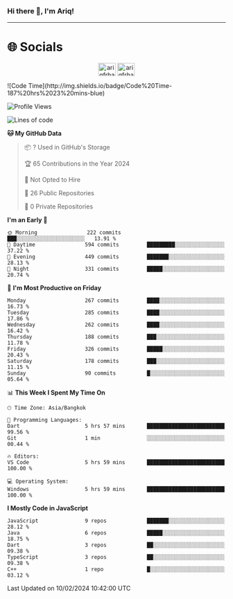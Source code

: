### Hi there 👋, I'm Ariq!
<hr>
<h1 align="">🌐 Socials</h1>
<p align="center">
<a href="https://www.linkedin.com/in/ariqfarhan/" target="blank"><img align="center" src="https://raw.githubusercontent.com/rahuldkjain/github-profile-readme-generator/master/src/images/icons/Social/linked-in-alt.svg" alt="ariqfrhan" height="30" width="40" /></a>
<a href="https://instagram.com/ariqfrhan" target="blank"><img align="center" src="https://raw.githubusercontent.com/rahuldkjain/github-profile-readme-generator/master/src/images/icons/Social/instagram.svg" alt="ariqfrhan" height="30" width="40" /></a>
</p>
<!--START_SECTION:waka-->
![Code Time](http://img.shields.io/badge/Code%20Time-187%20hrs%2023%20mins-blue)

![Profile Views](http://img.shields.io/badge/Profile%20Views-104-blue)

![Lines of code](https://img.shields.io/badge/From%20Hello%20World%20I%27ve%20Written-8.5%20million%20lines%20of%20code-blue)

**🐱 My GitHub Data** 

> 📦 ? Used in GitHub's Storage 
 > 
> 🏆 65 Contributions in the Year 2024
 > 
> 🚫 Not Opted to Hire
 > 
> 📜 26 Public Repositories 
 > 
> 🔑 0 Private Repositories 
 > 
**I'm an Early 🐤** 

```text
🌞 Morning                222 commits         ███░░░░░░░░░░░░░░░░░░░░░░   13.91 % 
🌆 Daytime                594 commits         █████████░░░░░░░░░░░░░░░░   37.22 % 
🌃 Evening                449 commits         ███████░░░░░░░░░░░░░░░░░░   28.13 % 
🌙 Night                  331 commits         █████░░░░░░░░░░░░░░░░░░░░   20.74 % 
```
📅 **I'm Most Productive on Friday** 

```text
Monday                   267 commits         ████░░░░░░░░░░░░░░░░░░░░░   16.73 % 
Tuesday                  285 commits         ████░░░░░░░░░░░░░░░░░░░░░   17.86 % 
Wednesday                262 commits         ████░░░░░░░░░░░░░░░░░░░░░   16.42 % 
Thursday                 188 commits         ███░░░░░░░░░░░░░░░░░░░░░░   11.78 % 
Friday                   326 commits         █████░░░░░░░░░░░░░░░░░░░░   20.43 % 
Saturday                 178 commits         ███░░░░░░░░░░░░░░░░░░░░░░   11.15 % 
Sunday                   90 commits          █░░░░░░░░░░░░░░░░░░░░░░░░   05.64 % 
```


📊 **This Week I Spent My Time On** 

```text
🕑︎ Time Zone: Asia/Bangkok

💬 Programming Languages: 
Dart                     5 hrs 57 mins       █████████████████████████   99.56 % 
Git                      1 min               ░░░░░░░░░░░░░░░░░░░░░░░░░   00.44 % 

🔥 Editors: 
VS Code                  5 hrs 59 mins       █████████████████████████   100.00 % 

💻 Operating System: 
Windows                  5 hrs 59 mins       █████████████████████████   100.00 % 
```

**I Mostly Code in JavaScript** 

```text
JavaScript               9 repos             ███████░░░░░░░░░░░░░░░░░░   28.12 % 
Java                     6 repos             █████░░░░░░░░░░░░░░░░░░░░   18.75 % 
Dart                     3 repos             ██░░░░░░░░░░░░░░░░░░░░░░░   09.38 % 
TypeScript               3 repos             ██░░░░░░░░░░░░░░░░░░░░░░░   09.38 % 
C++                      1 repo              █░░░░░░░░░░░░░░░░░░░░░░░░   03.12 % 
```




 Last Updated on 10/02/2024 10:42:00 UTC
<!--END_SECTION:waka-->
